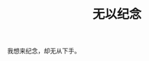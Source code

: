 ﻿---
title:  "无以纪念"
search: false
permalink: /think

last_modified_at: 2018-02-19T08:06:00-05:00
---
我想来纪念，却无从下手。